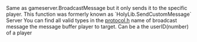 <function name="SendNetMsg" parent="CBaseClient" type="classfunc">
	<description>
		Same as <page>gameserver.BroadcastMessage</page> but it only sends it to the specific player.
		<added version="0.7">
			This function was formerly known as `HolyLib.SendCustomMessage`
		</added>
	</description>
	<realm>Server</realm>
	<args>
		<arg name="type" type="number">You can find all valid types in the <a href="https://github.com/RaphaelIT7/gmod-holylib/blob/main/source/sourcesdk/protocol.h#L86-L145">protocol.h</a></arg>
		<arg name="name" type="string">name of broadcast message</arg>
		<arg name="buffer" type="bf_write">the message buffer</arg>
		<arg name="ply" type="Player">player to target. Can be a the userID(number) of a player</arg>
	</args>
</function>